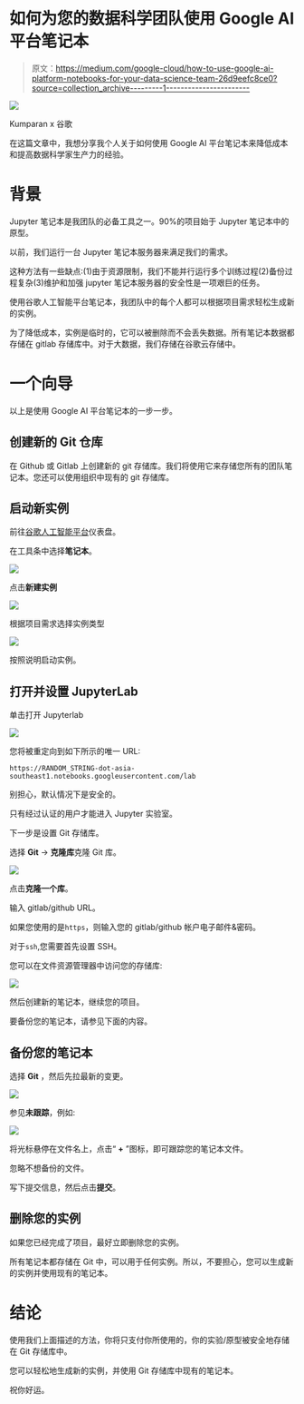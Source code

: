 # 如何为您的数据科学团队使用 Google AI 平台笔记本

> 原文：<https://medium.com/google-cloud/how-to-use-google-ai-platform-notebooks-for-your-data-science-team-26d9eefc8ce0?source=collection_archive---------1----------------------->

![](img/1830b39b7f1abaa9b7ebb884173da755.png)

Kumparan x 谷歌

在这篇文章中，我想分享我个人关于如何使用 Google AI 平台笔记本来降低成本和提高数据科学家生产力的经验。

# 背景

Jupyter 笔记本是我团队的必备工具之一。90%的项目始于 Jupyter 笔记本中的原型。

以前，我们运行一台 Jupyter 笔记本服务器来满足我们的需求。

这种方法有一些缺点:(1)由于资源限制，我们不能并行运行多个训练过程(2)备份过程复杂(3)维护和加强 jupyter 笔记本服务器的安全性是一项艰巨的任务。

使用谷歌人工智能平台笔记本，我团队中的每个人都可以根据项目需求轻松生成新的实例。

为了降低成本，实例是临时的，它可以被删除而不会丢失数据。所有笔记本数据都存储在 gitlab 存储库中。对于大数据，我们存储在谷歌云存储中。

# 一个向导

以上是使用 Google AI 平台笔记本的一步一步。

## 创建新的 Git 仓库

在 Github 或 Gitlab 上创建新的 git 存储库。我们将使用它来存储您所有的团队笔记本。您还可以使用组织中现有的 git 存储库。

## 启动新实例

前往[谷歌人工智能平台](https://console.cloud.google.com/ai/platform)仪表盘。

在工具条中选择**笔记本**。

![](img/abe3e7b8da437628e0eb3668c3fdbef3.png)

点击**新建实例**

![](img/e643ba4d81aec4e38ea0009c5e41cdfc.png)

根据项目需求选择实例类型

![](img/2e60c16bbf2b587542a9cae629791629.png)

按照说明启动实例。

## 打开并设置 JupyterLab

单击打开 Jupyterlab

![](img/6d38d355cf47b75e0bb94f89dc468ab1.png)

您将被重定向到如下所示的唯一 URL:

```
https://RANDOM_STRING-dot-asia-southeast1.notebooks.googleusercontent.com/lab
```

别担心，默认情况下是安全的。

只有经过认证的用户才能进入 Jupyter 实验室。

下一步是设置 Git 存储库。

选择 **Git** → **克隆库**克隆 Git 库。

![](img/4f7950e0b584eee4bb8bb5dfa54861a6.png)

点击**克隆一个库**。

输入 gitlab/github URL。

如果您使用的是`https`，则输入您的 gitlab/github 帐户电子邮件&密码。

对于`ssh`,您需要首先设置 SSH。

您可以在文件资源管理器中访问您的存储库:

![](img/8022f9d7cc0294faaa4de166fde75f56.png)

然后创建新的笔记本，继续您的项目。

要备份您的笔记本，请参见下面的内容。

## 备份您的笔记本

选择 **Git** ，然后先拉最新的变更。

![](img/f4167a4336130dae3982f46df13d76b8.png)

参见**未跟踪**，例如:

![](img/3f868ee9b5db66cdbc19f4a267b62ce8.png)

将光标悬停在文件名上，点击“ **+** ”图标，即可跟踪您的笔记本文件。

忽略不想备份的文件。

写下提交信息，然后点击**提交**。

## 删除您的实例

如果您已经完成了项目，最好立即删除您的实例。

所有笔记本都存储在 Git 中，可以用于任何实例。所以，不要担心，您可以生成新的实例并使用现有的笔记本。

# 结论

使用我们上面描述的方法，你将只支付你所使用的，你的实验/原型被安全地存储在 Git 存储库中。

您可以轻松地生成新的实例，并使用 Git 存储库中现有的笔记本。

祝你好运。